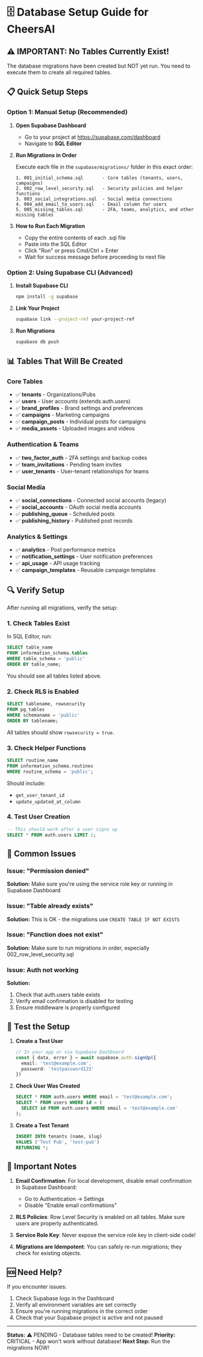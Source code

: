 # 🗄️ Database Setup Guide for CheersAI

## ⚠️ IMPORTANT: No Tables Currently Exist!

The database migrations have been created but NOT yet run. You need to execute them to create all required tables.

## 📋 Quick Setup Steps

### Option 1: Manual Setup (Recommended)

1. **Open Supabase Dashboard**
   - Go to your project at https://supabase.com/dashboard
   - Navigate to **SQL Editor**

2. **Run Migrations in Order**
   
   Execute each file in the `supabase/migrations/` folder in this exact order:
   
   ```
   1. 001_initial_schema.sql       - Core tables (tenants, users, campaigns)
   2. 002_row_level_security.sql   - Security policies and helper functions
   3. 003_social_integrations.sql  - Social media connections
   4. 004_add_email_to_users.sql   - Email column for users
   5. 005_missing_tables.sql       - 2FA, teams, analytics, and other missing tables
   ```

3. **How to Run Each Migration**
   - Copy the entire contents of each .sql file
   - Paste into the SQL Editor
   - Click "Run" or press Cmd/Ctrl + Enter
   - Wait for success message before proceeding to next file

### Option 2: Using Supabase CLI (Advanced)

1. **Install Supabase CLI**
   ```bash
   npm install -g supabase
   ```

2. **Link Your Project**
   ```bash
   supabase link --project-ref your-project-ref
   ```

3. **Run Migrations**
   ```bash
   supabase db push
   ```

## 📊 Tables That Will Be Created

### Core Tables
- ✅ **tenants** - Organizations/Pubs
- ✅ **users** - User accounts (extends auth.users)
- ✅ **brand_profiles** - Brand settings and preferences
- ✅ **campaigns** - Marketing campaigns
- ✅ **campaign_posts** - Individual posts for campaigns
- ✅ **media_assets** - Uploaded images and videos

### Authentication & Teams
- ✅ **two_factor_auth** - 2FA settings and backup codes
- ✅ **team_invitations** - Pending team invites
- ✅ **user_tenants** - User-tenant relationships for teams

### Social Media
- ✅ **social_connections** - Connected social accounts (legacy)
- ✅ **social_accounts** - OAuth social media accounts
- ✅ **publishing_queue** - Scheduled posts
- ✅ **publishing_history** - Published post records

### Analytics & Settings
- ✅ **analytics** - Post performance metrics
- ✅ **notification_settings** - User notification preferences
- ✅ **api_usage** - API usage tracking
- ✅ **campaign_templates** - Reusable campaign templates

## 🔍 Verify Setup

After running all migrations, verify the setup:

### 1. Check Tables Exist
In SQL Editor, run:
```sql
SELECT table_name 
FROM information_schema.tables 
WHERE table_schema = 'public' 
ORDER BY table_name;
```

You should see all tables listed above.

### 2. Check RLS is Enabled
```sql
SELECT tablename, rowsecurity 
FROM pg_tables 
WHERE schemaname = 'public' 
ORDER BY tablename;
```

All tables should show `rowsecurity = true`.

### 3. Check Helper Functions
```sql
SELECT routine_name 
FROM information_schema.routines 
WHERE routine_schema = 'public';
```

Should include:
- `get_user_tenant_id`
- `update_updated_at_column`

### 4. Test User Creation
```sql
-- This should work after a user signs up
SELECT * FROM auth.users LIMIT 1;
```

## 🚨 Common Issues

### Issue: "Permission denied"
**Solution:** Make sure you're using the service role key or running in Supabase Dashboard

### Issue: "Table already exists"
**Solution:** This is OK - the migrations use `CREATE TABLE IF NOT EXISTS`

### Issue: "Function does not exist"
**Solution:** Make sure to run migrations in order, especially 002_row_level_security.sql

### Issue: Auth not working
**Solution:** 
1. Check that auth.users table exists
2. Verify email confirmation is disabled for testing
3. Ensure middleware is properly configured

## 🧪 Test the Setup

1. **Create a Test User**
   ```typescript
   // In your app or via Supabase Dashboard
   const { data, error } = await supabase.auth.signUp({
     email: 'test@example.com',
     password: 'testpassword123'
   })
   ```

2. **Check User Was Created**
   ```sql
   SELECT * FROM auth.users WHERE email = 'test@example.com';
   SELECT * FROM users WHERE id = (
     SELECT id FROM auth.users WHERE email = 'test@example.com'
   );
   ```

3. **Create a Test Tenant**
   ```sql
   INSERT INTO tenants (name, slug) 
   VALUES ('Test Pub', 'test-pub')
   RETURNING *;
   ```

## 📝 Important Notes

1. **Email Confirmation**: For local development, disable email confirmation in Supabase Dashboard:
   - Go to Authentication → Settings
   - Disable "Enable email confirmations"

2. **RLS Policies**: Row Level Security is enabled on all tables. Make sure users are properly authenticated.

3. **Service Role Key**: Never expose the service role key in client-side code!

4. **Migrations are Idempotent**: You can safely re-run migrations; they check for existing objects.

## 🆘 Need Help?

If you encounter issues:
1. Check Supabase logs in the Dashboard
2. Verify all environment variables are set correctly
3. Ensure you're running migrations in the correct order
4. Check that your Supabase project is active and not paused

---

**Status:** ⚠️ PENDING - Database tables need to be created!
**Priority:** CRITICAL - App won't work without database!
**Next Step:** Run the migrations NOW!